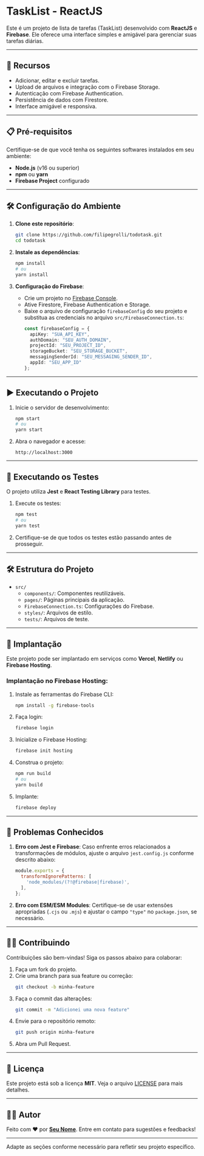 # TaskList - ReactJS

Este é um projeto de lista de tarefas (TaskList) desenvolvido com **ReactJS** e **Firebase**. Ele oferece uma interface simples e amigável para gerenciar suas tarefas diárias.

---

## 🚀 Recursos

- Adicionar, editar e excluir tarefas.
- Upload de arquivos e integração com o Firebase Storage.
- Autenticação com Firebase Authentication.
- Persistência de dados com Firestore.
- Interface amigável e responsiva.

---

## 📋 Pré-requisitos

Certifique-se de que você tenha os seguintes softwares instalados em seu ambiente:

- **Node.js** (v16 ou superior)
- **npm** ou **yarn**
- **Firebase Project** configurado

---

## 🛠️ Configuração do Ambiente

1. **Clone este repositório**:
   ```bash
   git clone https://github.com/filipegrolli/todotask.git
   cd todotask
   ```

2. **Instale as dependências**:
   ```bash
   npm install
   # ou
   yarn install
   ```

3. **Configuração do Firebase**:
   - Crie um projeto no [Firebase Console](https://console.firebase.google.com/).
   - Ative Firestore, Firebase Authentication e Storage.
   - Baixe o arquivo de configuração `firebaseConfig` do seu projeto e substitua as credenciais no arquivo `src/FirebaseConnection.ts`:
     ```typescript
     const firebaseConfig = {
       apiKey: "SUA_API_KEY",
       authDomain: "SEU_AUTH_DOMAIN",
       projectId: "SEU_PROJECT_ID",
       storageBucket: "SEU_STORAGE_BUCKET",
       messagingSenderId: "SEU_MESSAGING_SENDER_ID",
       appId: "SEU_APP_ID"
     };
     ```

---

## ▶️ Executando o Projeto

1. Inicie o servidor de desenvolvimento:
   ```bash
   npm start
   # ou
   yarn start
   ```

2. Abra o navegador e acesse:
   ```
   http://localhost:3000
   ```

---

## 🧪 Executando os Testes

O projeto utiliza **Jest** e **React Testing Library** para testes.

1. Execute os testes:
   ```bash
   npm test
   # ou
   yarn test
   ```

2. Certifique-se de que todos os testes estão passando antes de prosseguir.

---

## 🛠️ Estrutura do Projeto

- `src/`
  - `components/`: Componentes reutilizáveis.
  - `pages/`: Páginas principais da aplicação.
  - `FirebaseConnection.ts`: Configurações do Firebase.
  - `styles/`: Arquivos de estilo.
  - `tests/`: Arquivos de teste.

---

## 🚀 Implantação

Este projeto pode ser implantado em serviços como **Vercel**, **Netlify** ou **Firebase Hosting**.

### Implantação no Firebase Hosting:
1. Instale as ferramentas do Firebase CLI:
   ```bash
   npm install -g firebase-tools
   ```

2. Faça login:
   ```bash
   firebase login
   ```

3. Inicialize o Firebase Hosting:
   ```bash
   firebase init hosting
   ```

4. Construa o projeto:
   ```bash
   npm run build
   # ou
   yarn build
   ```

5. Implante:
   ```bash
   firebase deploy
   ```

---

## 🔧 Problemas Conhecidos

1. **Erro com Jest e Firebase**: Caso enfrente erros relacionados a transformações de módulos, ajuste o arquivo `jest.config.js` conforme descrito abaixo:
   ```javascript
   module.exports = {
     transformIgnorePatterns: [
       'node_modules/(?!@firebase|firebase)',
     ],
   };
   ```

2. **Erro com ESM/ESM Modules**: Certifique-se de usar extensões apropriadas (`.cjs` ou `.mjs`) e ajustar o campo `"type"` no `package.json`, se necessário.

---

## 👨‍💻 Contribuindo

Contribuições são bem-vindas! Siga os passos abaixo para colaborar:

1. Faça um fork do projeto.
2. Crie uma branch para sua feature ou correção:
   ```bash
   git checkout -b minha-feature
   ```
3. Faça o commit das alterações:
   ```bash
   git commit -m "Adicionei uma nova feature"
   ```
4. Envie para o repositório remoto:
   ```bash
   git push origin minha-feature
   ```
5. Abra um Pull Request.

---

## 📄 Licença

Este projeto está sob a licença **MIT**. Veja o arquivo [LICENSE](LICENSE) para mais detalhes.

---

## 🧑‍💻 Autor

Feito com ❤️ por **[Seu Nome](https://github.com/seu-usuario)**. Entre em contato para sugestões e feedbacks!

---

Adapte as seções conforme necessário para refletir seu projeto específico.